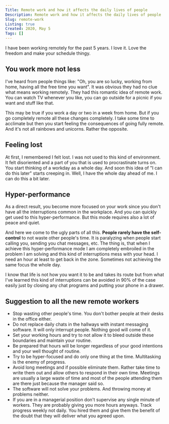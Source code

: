 ```yaml
---
Title: Remote work and how it affects the daily lives of people
Description: Remote work and how it affects the daily lives of people
Slug: remote-work
Listing: true
Created: 2020, May 5
Tags: []
---
```


I have been working remotely for the past 5 years. I love it. Love the freedom and make your schedule thingy.

## You work more not less

I've heard from people things like: "Oh, you are so lucky, working from home, having all the free time you want". It was obvious they had no clue what means working remotely. They had this romantic idea of remote work. You can watch TV whenever you like, you can go outside for a picnic if you want and stuff like that.

This may be true if you work a day or two in a week from home. But if you go completely remote all these changes completely. I take some time to acclimate but then you start feeling the consequences of going fully remote. And it's not all rainbows and unicorns. Rather the opposite.

## Feeling lost

At first, I remembered I felt lost. I was not used to this kind of environment. It felt disoriented and a part of you that is used to procrastinate turns on. You start thinking of a workday as a whole day. And soon this idea of "I can do this later" starts creeping in. Well, I have the whole day ahead of me. I can do this a bit later.

## Hyper-performance

As a direct result, you become more focused on your work since you don't have all the interruptions common in the workplace. And you can quickly get used to this hyper-performance. But this mode requires also a lot of peace and quiet.

And here we come to the ugly parts of all this. **People rarely have the self-control** to not waste other people's time. It is paralyzing when people start calling you, sending you chat messages, etc. The thing is, that when I achieve this hyper-performance mode I am completely embroiled in the problem I am solving and this kind of interruptions mess with your head. I need an hour at least to get back in the zone. Sometimes not achieving the same focus the whole day.

I know that life is not how you want it to be and takes its route but from what I've learned this kind of interruptions can be avoided in 90% of the case easily just by closing any chat programs and putting your phone in a drawer.

## Suggestion to all the new remote workers

- Stop wasting other people's time. You don't bother people at their desks in the office either.
- Do not replace daily chats in the hallways with instant messaging software. It will only interrupt people. Nothing good will come of it.
- Set your working hours and try to not allow it to bleed outside these boundaries and maintain your routine.
- Be prepared that hours will be longer regardless of your good intentions and your well thought of routine.
- Try to be hyper-focused and do only one thing at the time. Multitasking is the enemy of progress.
- Avoid long meetings and if possible eliminate them. Rather take time to write them out and allow others to respond in their own time. Meetings are usually a large waste of time and most of the people attending them are there just because the manager said so.
- The software will not solve your problems. And throwing money at problems neither.
- If you are in a managerial position don't supervise any single minute of workers. They are probably giving you more hours anyways. Track progress weekly not daily. You hired them and give them the benefit of the doubt that they will deliver what you agreed upon.
